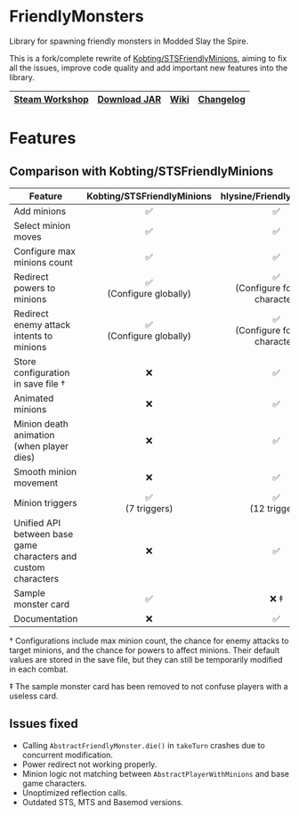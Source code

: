 # FriendlyMonsters

Library for spawning friendly monsters in Modded Slay the Spire.

This is a fork/complete rewrite of [Kobting/STSFriendlyMinions](https://github.com/Kobting/STSFriendlyMinions), aiming
to fix all the issues, improve code quality and add important new features into the library.

| **[Steam Workshop](https://steamcommunity.com/sharedfiles/filedetails/?id=2816293692)** | **[Download JAR](https://github.com/hlysine/FriendlyMonsters/releases)** | **[Wiki](https://github.com/hlysine/FriendlyMonsters/wiki)** | **[Changelog](https://github.com/hlysine/FriendlyMonsters/blob/master/CHANGELOG.md)** |
|-----------------------------------------------------------------------------------------|--------------------------------------------------------------------------|--------------------------------------------------------------|---------------------------------------------------------------------------------------|

# Features

## Comparison with Kobting/STSFriendlyMinions

| Feature                                                        | Kobting/STSFriendlyMinions |       hlysine/FriendlyMonsters       |
|----------------------------------------------------------------|:--------------------------:|:------------------------------------:|
| Add minions                                                    |             ✅              |                  ✅                   |
| Select minion moves                                            |             ✅              |                  ✅                   |
| Configure max minions count                                    |             ✅              |                  ✅                   |
| Redirect powers to minions                                     | ✅<br/>(Configure globally) | ✅<br/>(Configure for each character) |
| Redirect enemy attack intents to minions                       | ✅<br/>(Configure globally) | ✅<br/>(Configure for each character) |
| Store configuration in save file †                             |             ❌              |                  ✅                   |
| Animated minions                                               |             ❌              |                  ✅                   |
| Minion death animation (when player dies)                      |             ❌              |                  ✅                   |
| Smooth minion movement                                         |             ❌              |                  ✅                   |
| Minion triggers                                                |     ✅<br/>(7 triggers)     |         ✅<br/>(12 triggers)          |
| Unified API between base game characters and custom characters |             ❌              |                  ✅                   |
| Sample monster card                                            |             ✅              |                 ❌ ‡                  |
| Documentation                                                  |             ❌              |                  ✅                   |

† Configurations include max minion count, the chance for enemy attacks to target minions, and the chance for powers to
affect minions. Their default values are stored in the save file, but they can still be temporarily modified in each
combat.

‡ The sample monster card has been removed to not confuse players with a useless card.

## Issues fixed

- Calling `AbstractFriendlyMonster.die()` in `takeTurn` crashes due to concurrent modification.
- Power redirect not working properly.
- Minion logic not matching between `AbstractPlayerWithMinions` and base game characters.
- Unoptimized reflection calls.
- Outdated STS, MTS and Basemod versions.